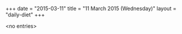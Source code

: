 +++
date = "2015-03-11"
title = "11 March 2015 (Wednesday)"
layout = "daily-diet"
+++

\<no entries\>